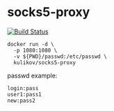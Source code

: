# socks5-proxy

[![Build Status](https://travis-ci.org/kulikov/socks5-proxy.svg?branch=master)](https://travis-ci.org/kulikov/socks5-proxy)

```
docker run -d \
  -p 1080:1080 \
  -v ${PWD}/passwd:/etc/passwd \
  kulikov/socks5-proxy
```

passwd example:
```
login:pass
user1:pass1
new:pass2
```
